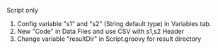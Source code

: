 Script only

1. Config variable "s1" and "s2" (String default type) in Variables tab.
2. New "Code" in Data Files and use CSV with s1,s2 Header
3. Change variable "resultDir" in Script.groovy for result directory
